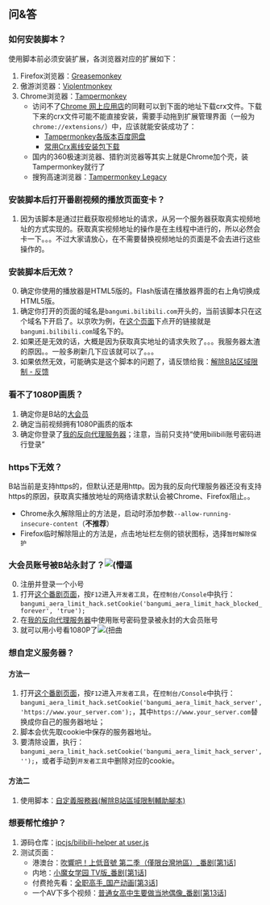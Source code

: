 ## 问&答

### 如何安装脚本？

使用脚本前必须安装扩展，各浏览器对应的扩展如下：

1. Firefox浏览器：[Greasemonkey](https://addons.mozilla.org/zh-CN/firefox/addon/greasemonkey/)
2. 傲游浏览器：[Violentmonkey](http://extension.maxthon.com/detail/index.php?view_id=1680)
3. Chrome浏览器：[Tampermonkey](https://chrome.google.com/webstore/detail/tampermonkey/dhdgffkkebhmkfjojejmpbldmpobfkfo)
    * 访问不了[Chrome 网上应用店](https://chrome.google.com/webstore/category/extensions)的同鞋可以到下面的地址下载crx文件。下载下来的crx文件可能不能直接安装，需要手动拖到扩展管理界面（一般为`chrome://extensions/`）中，应该就能安装成功了：
        * [Tampermonkey各版本百度网盘](http://pan.baidu.com/s/1nuCc4Al)
        * [常用Crx离线安装包下载](https://yurl.sinaapp.com/crx2.php)
    * 国内的360极速浏览器、猎豹浏览器等其实上就是Chrome加个壳，装Tampermonkey就行了
    * 搜狗高速浏览器：[Tampermonkey Legacy](http://ie.sogou.com/app/app_4326.html)

### 安装脚本后打开番剧视频的播放页面变卡？

1. 因为该脚本是通过拦截获取视频地址的请求，从另一个服务器获取真实视频地址的方式实现的。获取真实视频地址的操作是在主线程中进行的，所以必然会卡一下。。。不过大家请放心，在不需要替换视频地址的页面是不会去进行这些操作的。

### 安装脚本后无效？

0. 确定你使用的播放器是HTML5版的。Flash版请在播放器界面的右上角切换成HTML5版。
1. 确定你打开的页面的域名是`bangumi.bilibili.com`开头的，当前该脚本只在这个域名下开启了。以京吹为例，在[这个页面](http://bangumi.bilibili.com/anime/5551/)下点开的链接就是`bangumi.bilibili.com`域名下的。  
2. 如果还是无效的话，大概是因为获取真实地址的请求失败了。。。我服务器太渣的原因。。一般多刷新几下应该就可以了。。。  
3. 如果依然无效，可能确实是这个脚本的问题了，请反馈给我：[解除B站区域限制 - 反馈](https://greasyfork.org/zh-CN/scripts/25718-%E8%A7%A3%E9%99%A4b%E7%AB%99%E5%8C%BA%E5%9F%9F%E9%99%90%E5%88%B6/feedback)

### 看不了1080P画质？

1. 确定你是B站的[大会员](http://big.bilibili.com/site/big.html)
2. 确定当前视频拥有1080P画质的版本
3. 确定你登录了[我的反向代理服务器](http://biliplus.ipcjsdev.tk/login)；注意，当前只支持“使用bilibili账号密码进行登录”

### https下无效？
B站当前是支持https的，但默认还是用http。因为我的反向代理服务器还没有支持https的原因，获取真实播放地址的网络请求默认会被Chrome、Firefox阻止。。

- Chrome永久解除阻止的方法是，启动时添加参数`--allow-running-insecure-content`（**不推荐**）
- Firefox临时解除阻止的方法是，点击地址栏左侧的锁状图标，选择`暂时解除保护`

### 大会员账号被B站永封了？<img src="http://bbs.saraba1st.com/2b/static/image/smiley/nq/010.gif" alt="(懵逼"/>

0. 注册并登录一个小号
1. 打开[这个番剧页面](http://bangumi.bilibili.com/anime/5551)，按`F12`进入`开发者工具`，在`控制台/Console`中执行：`bangumi_aera_limit_hack.setCookie('bangumi_aera_limit_hack_blocked_forever', 'true');`
2. 在[我的反向代理服务器](http://biliplus.ipcjsdev.tk/login)中使用账号密码登录被永封的大会员账号
3. 就可以用小号看1080P了<img src="http://bbs.saraba1st.com/2b/static/image/smiley/nq/001.gif" alt="(扭曲"/>

### 想自定义服务器？

#### 方法一

1. 打开[这个番剧页面](http://bangumi.bilibili.com/anime/5551)，按`F12`进入`开发者工具`，在`控制台/Console`中执行：`bangumi_aera_limit_hack.setCookie('bangumi_aera_limit_hack_server', 'https://www.your_server.com');`，其中`https://www.your_server.com`替换成你自己的服务器地址；
3. 脚本会优先取cookie中保存的服务器地址。
2. 要清除设置，执行：`bangumi_aera_limit_hack.setCookie('bangumi_aera_limit_hack_server', '');`，或者手动到`开发者工具`中删除对应的cookie。

#### 方法二

1. 使用脚本：[自定義服務器(解除B站區域限制輔助腳本)](https://greasyfork.org/zh-TW/scripts/28907-%E8%87%AA%E5%AE%9A%E7%BE%A9%E6%9C%8D%E5%8B%99%E5%99%A8-%E8%A7%A3%E9%99%A4b%E7%AB%99%E5%8D%80%E5%9F%9F%E9%99%90%E5%88%B6%E8%BC%94%E5%8A%A9%E8%85%B3%E6%9C%AC)

### 想要帮忙维护？

1. 源码仓库：[ipcjs/bilibili-helper at user.js](https://github.com/ipcjs/bilibili-helper/tree/user.js)
2. 测试页面：
    - 港澳台：[吹響吧！上低音號 第二季（僅限台灣地區）_番剧](http://bangumi.bilibili.com/anime/5551)[[第1话](http://bangumi.bilibili.com/anime/5551/play#96703)]
    - 内地：[小魔女学园 TV版_番剧](http://bangumi.bilibili.com/anime/5788)[[第1话](http://bangumi.bilibili.com/anime/5788/play#101761)]
    - 付费抢先看：[全职高手_国产动画](http://bangumi.bilibili.com/anime/5852)[[第3话](http://bangumi.bilibili.com/anime/5852/play#103960)]
    - 一个AV下多个视频：[普通女高中生要做当地偶像_番剧](http://bangumi.bilibili.com/anime/4124)[[第13话](http://bangumi.bilibili.com/anime/4124/play#100947)]
